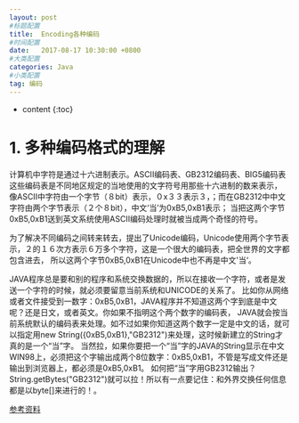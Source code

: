 ```yaml
---
layout: post
#标题配置
title:  Encoding各种编码
#时间配置
date:   2017-08-17 10:30:00 +0800
#大类配置
categories: Java
#小类配置
tag: 编码
---
```


* content
{:toc}

# 1. 多种编码格式的理解
计算机中字符是通过十六进制表示。ASCII编码表、GB2312编码表、BIG5编码表这些编码表是不同地区规定的当地使用的文字符号用那些十六进制的数来表示，
像ASCII中字符由一个字节（８bit）表示，０x３３表示３，；而在GB2312中中文字符由两个字节表示（２个８bit），中文‘当’为0xB5,0xB1表示；
当把这两个字节0xB5,0xB1送到英文系统使用ASCII编码处理时就被当成两个奇怪的符号。

为了解决不同编码之间转来转去，提出了Unicode编码，Unicode使用两个字节表示，２的１６次方表示６万多个字符，这是一个很大的编码表，把全世界的文字都包含进去，
所以这两个字节0xB5,0xB1在Unicode中也不再是中文'当‘。

JAVA程序总是要和别的程序和系统交换数据的，所以在接收一个字符，或者是发送一个字符的时候，就必须要留意当前系统和UNICODE的关系了。
比如你从网络或者文件接受到一数字：0xB5,0xB1，JAVA程序并不知道这两个字到底是中文呢？还是日文，或者英文。你如果不指明这个两个数字的编码表，
JAVA就会按当前系统默认的编码表来处理。如不过如果你知道这两个数字一定是中文的话，就可以指定用new String({0xB5,0xB1},"GB2312")来处理，这时候新建立的String才真的是一个“当”字。
当然拉，如果你要把一个“当”字的JAVA的String显示在中文WIN98上，必须把这个字输出成两个8位数字：0xB5,0xB1，不管是写成文件还是输出到浏览器上，都必须是0xB5,0xB1。
如何把“当”字用GB2312输出？String.getBytes("GB2312")就可以拉！所以有一点要记住：和外界交换任何信息都是以byte[]来进行的！。

[参考资料](http://www.cnblogs.com/fuzhaoyang56/archive/2013/05/24/3096471.html)